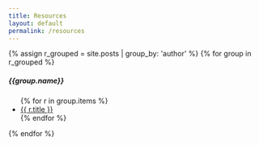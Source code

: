 ```yaml
---
title: Resources
layout: default
permalink: /resources
---
```



{% assign r_grouped = site.posts | group_by: 'author' %}
{% for group in r_grouped %}
  <h5>{{group.name}}</h5>  
  <ul>
  {% for r in group.items %}
    <li>
      <a href="{{ r.url }}">
        {{ r.title }}
      </a>
    </li>
  {% endfor %}
  </ul>
{% endfor %}
